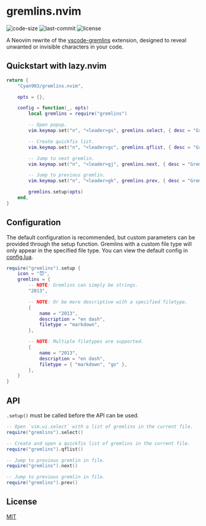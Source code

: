 # gremlins.nvim

![code-size](https://img.shields.io/github/languages/code-size/cyan903/gremlins.nvim) ![last-commit](https://img.shields.io/github/last-commit/cyan903/gremlins.nvim) ![license](https://img.shields.io/github/license/cyan903/gremlins.nvim)

A Neovim rewrite of the [vscode-gremlins](https://marketplace.visualstudio.com/items?itemName=nhoizey.gremlins) extension, designed to reveal unwanted or invisible characters in your code. 

## Quickstart with lazy.nvim

```lua
return {
    "Cyan903/gremlins.nvim",

    opts = {},

    config = function(_, opts)
        local gremlins = require("gremlins")

        -- Open popup.
        vim.keymap.set("n", "<leader>gs", gremlins.select, { desc = "Gremlins select." })

        -- Create quickfix list.
        vim.keymap.set("n", "<leader>gc", gremlins.qflist, { desc = "Gremlins quickfix." })

        -- Jump to next gremlin.
        vim.keymap.set("n", "<leader>gj", gremlins.next, { desc = "Gremlins next." })

        -- Jump to previous gremlin.
        vim.keymap.set("n", "<leader>gk", gremlins.prev, { desc = "Gremlins previous." })

        gremlins.setup(opts)
    end,
}
```

## Configuration

The default configuration is recommended, but custom parameters can be provided through the setup function. Gremlins with a custom file type will only appear in the specified file type. You can view the default config in [config.lua](lua/gremlins/config.lua).

```lua
require("gremlins").setup {
    icon = "😈",
    gremlins = {
        -- NOTE: Gremlins can simply be strings.
        "2013",

        -- NOTE: Or be more descriptive with a specified filetype.
        {
            name = "2013",
            description = "en dash",
            filetype = "markdown",
        },

        -- NOTE: Multiple filetypes are supported.
        {
            name = "2013",
            description = "en dash",
            filetype = { "markdown", "go" },
        },
    }
}
```

## API

`.setup()` must be called before the API can be used.

```lua
-- Open `vim.ui.select` with a list of gremlins in the current file.
require("gremlins").select()

-- Create and open a quickfix list of gremlins in the current file.
require("gremlins").qflist()

-- Jump to previous gremlin in file.
require("gremlins").next()

-- Jump to previous gremlin in file.
require("gremlins").prev()
```

## License

[MIT](LICENSE)


